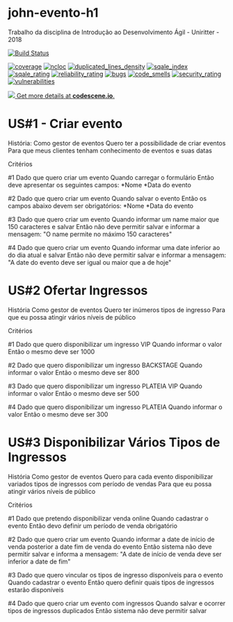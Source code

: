 # john-evento-h1
Trabalho da disciplina de Introdução ao Desenvolvimento Ágil - Uniritter - 2018

[![Build Status](https://travis-ci.org/mfgonzalez/johnEvento.svg?branch=master)](https://travis-ci.org/mfgonzalez/johnEvento)

[![coverage](https://sonarcloud.io/api/project_badges/measure?project=br.edu.uniritter.evento%3AjohnEvento&metric=coverage)](https://sonarcloud.io/dashboard?id=br.edu.uniritter.evento%3AjohnEvento)
[![ncloc](https://sonarcloud.io/api/project_badges/measure?project=br.edu.uniritter.evento%3AjohnEvento&metric=ncloc)](https://sonarcloud.io/dashboard?id=br.edu.uniritter.evento%3AjohnEvento)
[![duplicated_lines_density](https://sonarcloud.io/api/project_badges/measure?project=br.edu.uniritter.evento%3AjohnEvento&metric=duplicated_lines_density)](https://sonarcloud.io/dashboard?id=br.edu.uniritter.evento%3AjohnEvento)
[![sqale_index](https://sonarcloud.io/api/project_badges/measure?project=br.edu.uniritter.evento%3AjohnEvento&metric=sqale_index)](https://sonarcloud.io/dashboard?id=br.edu.uniritter.evento%3AjohnEvento)
[![sqale_rating](https://sonarcloud.io/api/project_badges/measure?project=br.edu.uniritter.evento%3AjohnEvento&metric=sqale_rating)](https://sonarcloud.io/dashboard?id=br.edu.uniritter.evento%3AjohnEvento)
[![reliability_rating](https://sonarcloud.io/api/project_badges/measure?project=br.edu.uniritter.evento%3AjohnEvento&metric=reliability_rating)](https://sonarcloud.io/dashboard?id=br.edu.uniritter.evento%3AjohnEvento)
[![bugs](https://sonarcloud.io/api/project_badges/measure?project=br.edu.uniritter.evento%3AjohnEvento&metric=bugs)](https://sonarcloud.io/dashboard?id=br.edu.uniritter.evento%3AjohnEvento)
[![code_smells](https://sonarcloud.io/api/project_badges/measure?project=br.edu.uniritter.evento%3AjohnEvento&metric=code_smells)](https://sonarcloud.io/dashboard?id=br.edu.uniritter.evento%3AjohnEvento)
[![security_rating](https://sonarcloud.io/api/project_badges/measure?project=br.edu.uniritter.evento%3AjohnEvento&metric=security_rating)](https://sonarcloud.io/dashboard?id=br.edu.uniritter.evento%3AjohnEvento)
[![vulnerabilities](https://sonarcloud.io/api/project_badges/measure?project=br.edu.uniritter.evento%3AjohnEvento&metric=vulnerabilities)](https://sonarcloud.io/dashboard?id=br.edu.uniritter.evento%3AjohnEvento)

[![](https://codescene.io/projects/3559/status.svg) Get more details at **codescene.io**.](https://codescene.io/projects/3559/jobs/latest-successful/results)

# US#1 - Criar evento

História:
Como gestor de eventos
Quero ter a possibilidade de criar eventos
Para que meus clientes tenham conhecimento de eventos e suas datas

Critérios

#1
Dado que quero criar um evento
Quando  carregar o formulário
Então deve apresentar os seguintes campos:
*Nome
*Data do evento


#2
Dado que quero criar um evento
Quando salvar o evento
Então os campos abaixo devem ser obrigatórios:
*Nome
*Data do evento

#3
Dado que quero criar um evento
Quando informar um name maior que 150 caracteres e salvar
Então não deve permitir salvar e informar a mensagem:
"O name permite no máximo 150 caracteres"

#4
Dado que quero criar um evento
Quando informar uma date inferior ao do dia atual e salvar
Então não deve permitir salvar e informar a mensagem:
"A date do evento deve ser igual ou maior que a de hoje"



# US#2 Ofertar Ingressos

História
Como gestor de eventos
Quero ter inúmeros tipos de ingresso
Para que eu possa atingir vários níveis de público

Critérios

#1
Dado que quero disponibilizar um ingresso VIP
Quando informar o valor
Então o mesmo deve ser 1000

#2
Dado que quero disponibilizar um ingresso BACKSTAGE
Quando informar o valor
Então o mesmo deve ser 800

#3
Dado que quero disponibilizar um ingresso PLATEIA VIP
Quando informar o valor
Então o mesmo deve ser 500

#4
Dado que quero disponibilizar um ingresso PLATEIA
Quando informar o valor
Então o mesmo deve ser 300

# US#3 Disponibilizar Vários Tipos de Ingressos

História
Como gestor de eventos
Quero  para cada evento disponibilizar variados tipos de ingressos com período de vendas
Para que eu possa atingir vários níveis de público

Critérios

#1
Dado que pretendo disponibilizar venda online
Quando cadastrar o evento
Então devo definir um período de venda obrigatório

#2
Dado que quero criar um evento
Quando informar a date de início de venda posterior a date fim de venda do evento
Então sistema não deve permitir salvar e informa a mensagem:
"A date de início de venda deve ser inferior a date de fim"

#3
Dado que quero vincular os tipos de ingresso disponíveis para o evento
Quando cadastrar o evento
Então quero definir quais tipos de ingressos estarão disponíveis

#4
Dado que quero criar um evento com ingressos
Quando salvar e ocorrer tipos de ingressos duplicados
Então sistema não deve permitir salvar
